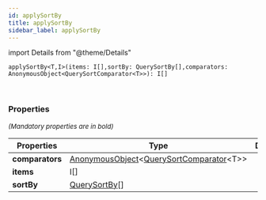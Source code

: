 ```yaml
---
id: applySortBy
title: applySortBy
sidebar_label: applySortBy
---
```


import Details from "@theme/Details"


```tsx
applySortBy<T,I>(items: I[],sortBy: QuerySortBy[],comparators: AnonymousObject<QuerySortComparator<T>>): I[]
```
<br/>



### Properties

<font size="2"><i>(Mandatory properties are in bold)</i></font>

| Properties | Type | Description |
| --------- | ---- | ----------- |
| **comparators** | [AnonymousObject](/framework-api/interfaces/AnonymousObject.md)<[QuerySortComparator](/framework-api/types/QuerySortComparator.md)<T\>\> |  |
| **items** | I[] |  |
| **sortBy** | [QuerySortBy](/framework-api/types/QuerySortBy.md)[] |  |


